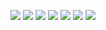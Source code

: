 
![](http://twitter.com/ls_pp/statuses/155152164614975488)
![](http://twitter.com/ls_pp/statuses/154896279128911872)
![](http://twitter.com/ls_pp/statuses/154371752066162688)
![](http://twitter.com/ls_pp/statuses/154117808677068800)
![](http://twitter.com/ls_pp/statuses/154104345183526912)
![](http://twitter.com/ls_pp/statuses/154087705620381698)
![](http://twitter.com/ls_pp/statuses/153987236717789185)
